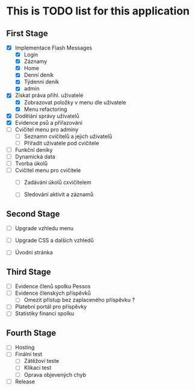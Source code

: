 # This is TODO list for this application


## First Stage
- [x] Implementace Flash Messages
    - [X] Login
    - [x] Záznamy
    - [X] Home
    - [x] Denní deník
    - [x] Týdenní deník
    - [x] admin
- [x] Získat práva přihl. uživatele
    - [x] Zobrazovat položky v menu dle uživatele
    - [x] Menu refactoring
- [x] Dodělání správy uživatelů
- [x] Evidence psů a přiřazování
- [ ] Cvičitel menu pro adminy
    - [ ] Seznamn cvičitelů a jejich uživatelů
    - [ ] Přiřadit uživatele pod cvičitele
- [ ] Funkční deníky
- [ ] Dynamická data
- [ ] Tvorba úkolů
- [ ] Cvičitel menu pro cvičitele
    - [ ] Zadávání úkolů cxvičitelem
    - [ ] Sledování aktivit a záznamů


## Second Stage 
- [ ] Upgrade vzhledu menu 
- [ ] Upgrade CSS a dalších vzhledů
- [ ] Úvodní stránka


## Third Stage 
- [ ] Evidence členů spolku Pessos 
- [ ] Evidence členských příspěvků
    - [ ] Omezit přístup bez zaplaceného příspěvku ?
- [ ] Platební portál pro příspěvky
- [ ] Statistiky financí spolku

## Fourth Stage
- [ ] Hosting
- [ ] Finální test 
    - [ ] Zátěžoví teste
    - [ ] Klikací test
    - [ ] Oprava objevených chyb
- [ ] Release